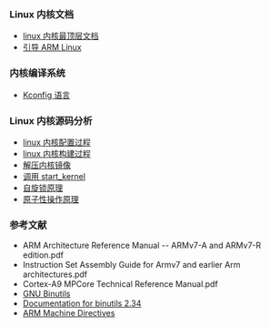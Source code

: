 ### Linux 内核文档
- [linux 内核最顶层文档](./linux%20内核最顶层文档.md)
- [引导 ARM Linux](./引导%20ARM%20Linux.md)

### 内核编译系统
- [Kconfig 语言](./Kconfig%20语言.md)

### Linux 内核源码分析
- [linux 内核配置过程](./linux%20内核配置过程.md)
- [linux 内核构建过程](./linux%20内核构建过程.md)
- [解压内核镜像](./解压内核镜像.md)
- [调用 start_kernel](./调用%20start_kernel.md)
- [自旋锁原理](./自旋锁原理.md)
- [原子性操作原理](./原子性操作原理.md)

### 参考文献
- ARM Architecture Reference Manual -- ARMv7-A and ARMv7-R edition.pdf
- Instruction Set Assembly Guide for Armv7 and earlier Arm architectures.pdf
- Cortex-A9 MPCore Technical Reference Manual.pdf
- [GNU Binutils](https://www.sourceware.org/binutils/)
- [Documentation for binutils 2.34](https://sourceware.org/binutils/docs-2.34/)
- [ARM Machine Directives](https://sourceware.org/binutils/docs-2.34/as/ARM-Directives.html#ARM-Directives)